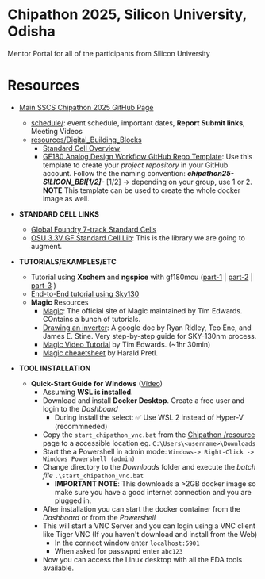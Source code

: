 # Chipathon 2025, Silicon University, Odisha
 
Mentor Portal for all of the participants from Silicon University

# Resources

- [Main SSCS Chipathon 2025 GitHub Page](https://github.com/sscs-ose/sscs-chipathon-2025)
  - [schedule/](https://github.com/sscs-ose/sscs-chipathon-2025/blob/main/schedule): event schedule, important dates, **Report Submit links**, Meeting Videos
  - [resources/Digital_Building_Blocks](https://github.com/sscs-ose/sscs-chipathon-2025/blob/main/resources/Digital_Building_Blocks)
    - [Standard Cell Overview](https://github.com/sscs-ose/sscs-chipathon-2025/blob/main/resources/Digital_Building_Blocks/files/Chipathon_digital_track_overview.pdf)
    - [GF180 Analog Design Workflow GitHub Repo Template](https://github.com/Jianxun/iic-osic-tools-project-template): Use this template to create your _project repository_ in your GitHub account. Follow the the naming convention: **_chipathon25-SILICON_BBI[1/2]-<username>_** [1/2] -> depending on your group, use 1 or 2. **NOTE** This template can be used to create the whole docker image as well.

- **STANDARD CELL LINKS**
  - [Global Foundry 7-track Standard Cells](https://github.com/fossi-foundation//globalfoundries-pdk-libs-gf180mcu_fd_sc_mcu7t5v0)
  - [OSU 3.3V GF Standard Cell Lib](https://github.com/stineje/globalfoundries-pdk-libs-gf180mcu_osu_sc): This is the library we are going to augment.
- **TUTORIALS/EXAMPLES/ETC**
  -  Tutorial using **Xschem** and **ngspice** with gf180mcu ([part-1](https://youtu.be/MdywD87-DVg) | [part-2](https://youtu.be/DLvZSsLAbho) | [part-3](https://youtu.be/nBnR8Nm_B_I) )
  -  [End-to-End tutorial using Sky130](docs/Open-Source%20Analog%20Design%20Flow%20Using%20Efabless%20and%20the%20SkyWater%20130nm%20PDK.pdf)
  - **Magic** Resources
    - [Magic](http://www.opencircuitdesign.com/magic/): The official site of Magic maintained by Tim Edwards. COntains a bunch of tutorials.
    - [Drawing an inverter](https://docs.google.com/document/d/1hSLKsz9xcEJgAMmYYer5cDwvPqas9_JGRUAgEORx1Yw/edit#heading=h.j6gtadx04fb6): A google doc by Ryan Ridley, Teo Ene, and James E. Stine. Very step-by-step guide for SKY-130nm process.
    - [Magic Video Tutorial](https://youtu.be/XvBpqKwzrFY?si=AyL0Wr3V4gb954yx) by Tim Edwards. (~1hr 30min) 
    - [Magic cheaetsheet](https://github.com/iic-jku/osic-multitool/blob/main/magic-cheatsheet/magic_cheatsheet.pdf) by Harald Pretl.

- **TOOL INSTALLATION**
  - **Quick-Start Guide for Windows** ([Video](https://zoom.us/rec/share/ahAF2sZ06EhY9c5Euyu2XA0EWwzEurNndqUKoftl7LWP5kEYUlztXJquwv_rsXs5.ZmtQttKvS1RvCqQ5?startTime=1750921181000))
    - Assuming **WSL is installed**.
    - Download and install **Docker Desktop**. Create a free user and login to the _Dashboard_
      - During install the select: ✅ Use WSL 2 instead of Hyper-V (recommneded)
    - Copy the `start_chipathon_vnc.bat` from the [Chipathon /resource](https://github.com/sscs-ose/sscs-chipathon-2025/blob/main/resources/IIC-OSIC-TOOLS/start_chipathon_vnc.bat) page to a accessible location eg. `C:\Users\<username>\Downloads`
    - Start the a Powershell in admin mode: `Windows-> Right-Click -> Windows Powershell (admin)`
    - Change directory to the _Downloads_ folder and execute the _batch file_ `.\start_chipathon_vnc.bat`
      - **IMPORTANT NOTE**: This downloads a >2GB docker image so make sure you have a good internet connection and you are plugged in.
    - After installation you can start the docker container from the _Dashboard_ or from the _Powershell_
    - This will start a VNC Server and you can login using a VNC client like Tiger VNC (If you haven't download and install from the Web)
      - In the connect window enter `localhost:5901`
      - When asked for passwprd enter `abc123`
    - Now you can access the Linux desktop with all the EDA tools available. 
